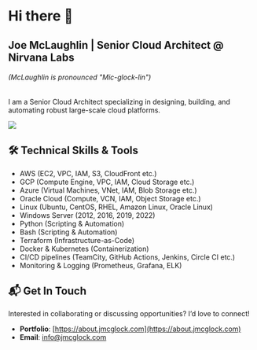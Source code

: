 # Hi there 👋
## Joe McLaughlin | Senior Cloud Architect @ Nirvana Labs
###### (McLaughlin is pronounced "Mic-glock-lin")

I am a Senior Cloud Architect specializing in designing, building, and automating robust large-scale cloud platforms.

![](http://github-profile-summary-cards.vercel.app/api/cards/profile-details?username=jmcglock&theme=material_palenight)

## 🛠 Technical Skills & Tools
- AWS (EC2, VPC, IAM, S3, CloudFront etc.)
- GCP (Compute Engine, VPC, IAM, Cloud Storage etc.)
- Azure (Virtual Machines, VNet, IAM, Blob Storage etc.)
- Oracle Cloud (Compute, VCN, IAM, Object Storage etc.)
- Linux (Ubuntu, CentOS, RHEL, Amazon Linux, Oracle Linux)
- Windows Server (2012, 2016, 2019, 2022)
- Python (Scripting & Automation)
- Bash (Scripting & Automation)
- Terraform (Infrastructure-as-Code)  
- Docker & Kubernetes (Containerization)
- CI/CD pipelines (TeamCity, GitHub Actions, Jenkins, Circle CI etc.)
- Monitoring & Logging (Prometheus, Grafana, ELK)

## 📬 Get In Touch

Interested in collaborating or discussing opportunities? I’d love to connect!

- **Portfolio**: [https://about.jmcglock.com](https://about.jmcglock.com)
- **Email**: [info@jmcglock.com](mailto:info@jmcglock.com)